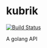 # kubrik

[![Build Status](https://travis-ci.org/mg4tv/kubrik.svg?branch=master)](https://travis-ci.org/mg4tv/kubrik)

A golang API
